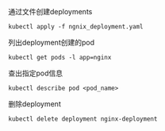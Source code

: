 通过文件创建deployments

```shell
kubectl apply -f ngnix_deployment.yaml
```

列出deployment创建的pod

```shell
kubectl get pods -l app=nginx            
```

查出指定pod信息

```shell
kubectl describe pod <pod_name>
```

删除deployment

```shell
kubectl delete deployment nginx-deployment        
```    
